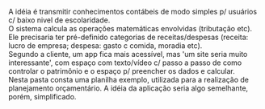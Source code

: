 A idéia é transmitir conhecimentos contábeis de modo simples p/ usuários c/ baixo nivel de escolaridade.<br>
O sistema calcula as operações matemáticas envolvidas (tributação etc).<br>
Ele precisaria ter pré-definido categorias de receitas/despesas (receita: lucro de empresa; despesa: gasto c comida, moradia etc).<br>
Segundo a cliente, um app fica mais acessível, mas 'um site seria muito interessante', com espaço com texto/vídeo c/ passo a passo de como controlar o patrimônio e o espaço p/ preencher os dados e calcular.<br>
Nesta pasta consta uma planilha exemplo, utilizada para a realização de planejamento orçamentário. A idéia da aplicação seria algo semelhante, porém, simplificado.
